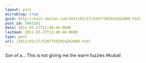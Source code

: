 ```yaml
---
layout: post
microblog: true
guid: http://twit.vmstan.com/2011/03/27/52077592924262400.html
post_id: 3043182
date: 2011-03-27T12:40:40-0600
lastmod: 2011-03-27T12:40:40-0600
type: post
url: /2011/03/27/52077592924262400.html
---
```

Son of a... This is not giving me the warm fuzzies #kuball
